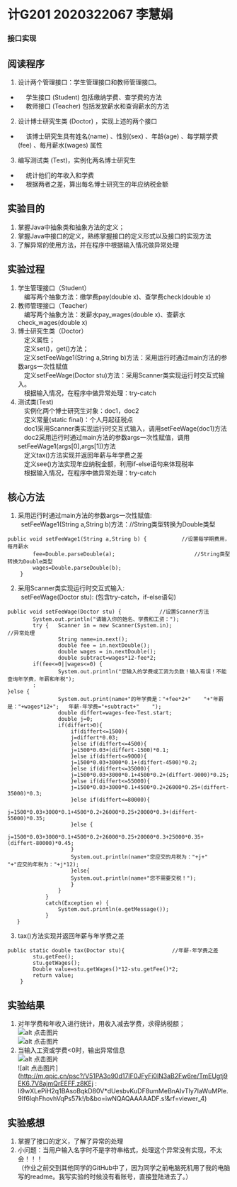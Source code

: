 # 计G201  2020322067  李慧娟  
### 接口实现
## 阅读程序
1. 设计两个管理接口：学生管理接口和教师管理接口。  
 + &ensp;&ensp; 学生接口 (Student) 包括缴纳学费、查学费的方法  
 + &ensp;&ensp; 教师接口 (Teacher) 包括发放薪水和查询薪水的方法  
2. 设计博士研究生类 (Doctor) ，实现上述的两个接口  
 + &ensp;&ensp; 该博士研究生具有姓名(name) 、性别(sex) 、年龄(age) 、每学期学费(fee) 、每月薪水(wages) 属性
3. 编写测试类 (Test)，实例化两名博士研究生
 + &ensp;&ensp; 统计他们的年收入和学费
 + &ensp;&ensp; 根据两者之差，算出每名博士研究生的年应纳税金额  
## 实验目的
1. 掌握Java中抽象类和抽象方法的定义；
2. 掌握Java中接口的定义，熟练掌握接口的定义形式以及接口的实现方法
3. 了解异常的使用方法，并在程序中根据输入情况做异常处理
## 实验过程
1. 学生管理接口（Student）  
&ensp;&ensp;编写两个抽象方法：缴学费pay(double x)、查学费check(double x)  
2. 教师管理接口（Teacher）  
&ensp;&ensp;编写两个抽象方法：发薪水pay_wages(double x)、查薪水check_wages(double x)  
3. 博士研究生类（Doctor）  
&ensp;&ensp;定义属性；  
&ensp;&ensp;定义set()，get()方法；  
&ensp;&ensp;定义setFeeWage1(String a,String b)方法：采用运行时通过main方法的参数args一次性赋值  
&ensp;&ensp;定义setFeeWage(Doctor stu)方法：采用Scanner类实现运行时交互式输入。  
&ensp;&ensp;根据输入情况，在程序中做异常处理：try-catch  
4. 测试类(Test)   
&ensp;&ensp;实例化两个博士研究生对象：doc1，doc2  
&ensp;&ensp;定义常量(static final)：个人月起征税点  
&ensp;&ensp;doc1采用Scanner类实现运行时交互式输入，调用setFeeWage(doc1)方法  
&ensp;&ensp;doc2采用运行时通过main方法的参数args一次性赋值，调用setFeeWage1(args[0],args[1])方法    
&ensp;&ensp;定义tax()方法实现并返回年薪与年学费之差  
&ensp;&ensp;定义see()方法实现年应纳税金额，利用if-else语句来体现税率  
&ensp;&ensp;根据输入情况，在程序中做异常处理：try-catch  
## 核心方法
1. 采用运行时通过main方法的参数args一次性赋值:  
&ensp;setFeeWage1(String a,String b)方法：//String类型转换为Double类型  
```
public void setFeeWage1(String a,String b) {           //设置每学期费用，每月薪水
		fee=Double.parseDouble(a);                         //String类型转换为Double类型
		wages=Double.parseDouble(b);
	}
```
2. 采用Scanner类实现运行时交互式输入:   
&ensp;setFeeWage(Doctor stu):  (包含try-catch，if-else语句)     
```
public void setFeeWage(Doctor stu) {            //设置Scanner方法
		System.out.println("请输入你的姓名、学费和工资：");  
		try {	Scanner in = new Scanner(System.in);                    //异常处理
				String name=in.next();
				double fee = in.nextDouble();
				double wages = in.nextDouble();
				double subtract=wages*12-fee*2;
        if(fee<=0||wages<=0) {
				System.out.println("您输入的学费或工资为负数！输入有误！不能查询年学费，年薪和年税");
        :
}else {
				System.out.print(name+"的年学费是："+fee*2+"    "+"年薪是："+wages*12+";   年薪-年学费="+subtract+"    ");
				double differt=wages-fee-Test.start;
			    double j=0;
			    if(differt>0){
			    	if(differt<=1500){
			    	j=differt*0.03;
			    	}else if(differt<=4500){
			    	j=1500*0.03+(differt-1500)*0.1;
			    	}else if(differt<=9000){
			    	j=1500*0.03+3000*0.1+(differt-4500)*0.2;
			    	}else if(differt<=35000){
			    	j=1500*0.03+3000*0.1+4500*0.2+(differt-9000)*0.25;
			    	}else if(differt<=55000){
			    	j=1500*0.03+3000*0.1+4500*0.2+26000*0.25+(differt-35000)*0.3;
			    	}else if(differt<=80000){
			    	j=1500*0.03+3000*0.1+4500*0.2+26000*0.25+20000*0.3+(differt-55000)*0.35;
			    	}else {
			    	j=1500*0.03+3000*0.1+4500*0.2+26000*0.25+20000*0.3+25000*0.35+(differt-80000)*0.45;
			    	}
			    	System.out.println(name+"您应交的月税为："+j+"   "+"应交的年税为："+j*12);
			    	}else{
			    	System.out.println(name+"您不需要交税！");
			    	}
				}
			}
			catch(Exception e) {
				System.out.println(e.getMessage());
			}
   }
```
3. tax()方法实现并返回年薪与年学费之差
```
public static double tax(Doctor stu){               //年薪-年学费之差
		stu.getFee();
		stu.getWages();
		Double value=stu.getWages()*12-stu.getFee()*2;
		return value;
	}
```  
## 实验结果
1. 对年学费和年收入进行统计，用收入减去学费，求得纳税额；  
![alt 点击图片](http://m.qpic.cn/psc?/V51PA3o90d17IF0JFyFi0lN3aB2Fw6re/bqQfVz5yrrGYSXMvKr.cqVuzMmr5xcjNl8PQ.Tpi5Te8vDm05CYDJridSkwO9841VK5jpgtF3ahqZEykerT6zRx2v4CIWWSl1IrDIJWyLH4!/b&bo=6ARmAQAAAAADB6k!&rf=viewer_4)  
![alt 点击图片](http://m.qpic.cn/psc?/V51PA3o90d17IF0JFyFi0lN3aB2Fw6re/TmEUgtj9EK6.7V8ajmQrEILaHcIFzSveppjHxxvawEquPSXq63cMkB82nITIl*8FmFjXs2QzfRIUMuTLUwMEyEX*breLmJ6IUZY3PTucgCg!/b&bo=FQPEAQAAAAADF.E!&rf=viewer_4)  
2. 当输入工资或学费<0时，输出异常信息  
![alt 点击图片](http://m.qpic.cn/psc?/V51PA3o90d17IF0JFyFi0lN3aB2Fw6re/TmEUgtj9EK6.7V8ajmQrEB.NovLma*YXhypE8MActREX2hopweLHWRbEsPP3luUE5eN4muaa51c.C.1z06hjqbhe2DggibFesueBD7HSevU!/b&bo=pAJQAQAAAAADF8U!&rf=viewer_4)  
![alt 点击图片](http://m.qpic.cn/psc?/V51PA3o90d17IF0JFyFi0lN3aB2Fw6re/TmEUgtj9EK6.7V8ajmQrEEFF.z8KEj
:
li9wXLePiH2q1BAsoBqkD80V*dUesbvKuDF8umMeBnAIvTly7IaWuMPle.9If6IqhFhovhVqPs57k!/b&bo=iwNQAQAAAAADF.s!&rf=viewer_4)  
## 实验感想  
1. 掌握了接口的定义，了解了异常的处理  
2. 小问题：当用户输入名字时不是字符串格式，处理这个异常没有实现，不太会！！！  
（作业之前交到其他同学的GitHub中了，因为同学之前电脑死机用了我的电脑写的readme。我写实验的时候没有看账号，直接登陆进去了。）
